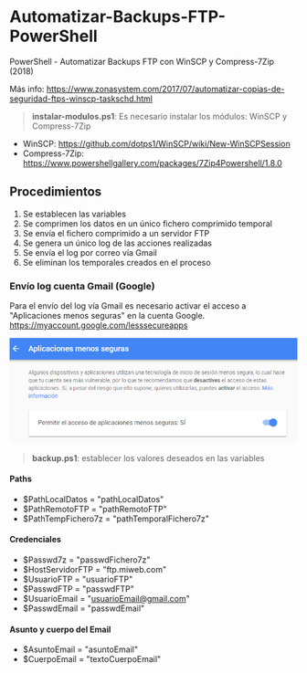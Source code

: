 # Automatizar-Backups-FTP-PowerShell
PowerShell - Automatizar Backups FTP con WinSCP y Compress-7Zip (2018)

Más info: https://www.zonasystem.com/2017/07/automatizar-copias-de-seguridad-ftps-winscp-taskschd.html

> **instalar-modulos.ps1**: Es necesario instalar los módulos: WinSCP y Compress-7Zip
- WinSCP: https://github.com/dotps1/WinSCP/wiki/New-WinSCPSession
- Compress-7Zip: https://www.powershellgallery.com/packages/7Zip4Powershell/1.8.0

## Procedimientos
1. Se establecen las variables
2. Se comprimen los datos en un único fichero comprimido temporal
3. Se envía el fichero comprimido a un servidor FTP
4. Se genera un único log de las acciones realizadas
5. Se envía el log por correo vía Gmail
6. Se eliminan los temporales creados en el proceso

### Envío log cuenta Gmail (Google)
Para el envío del log vía Gmail es necesario activar el acceso a "Aplicaciones menos seguras" en la cuenta Google. 
https://myaccount.google.com/lesssecureapps

![Aplicaciones menos seguras Google](https://raw.githubusercontent.com/adrianlois/Automatizar-Backups-FTPES-Batchfile/master/screenshots-test/ejecucion_app_menos_seguras_gmail.png)

> **backup.ps1**: establecer los valores deseados en las variables

#### Paths
- $PathLocalDatos = "pathLocalDatos"
- $PathRemotoFTP = "pathRemotoFTP"
- $PathTempFichero7z = "pathTemporalFichero7z"

#### Credenciales
- $Passwd7z = "passwdFichero7z"
- $HostServidorFTP = "ftp.miweb.com"
- $UsuarioFTP = "usuarioFTP"
- $PasswdFTP = "passwdFTP"
- $UsuarioEmail = "usuarioEmail@gmail.com" 
- $PasswdEmail = "passwdEmail"

#### Asunto y cuerpo del Email
- $AsuntoEmail = "asuntoEmail"
- $CuerpoEmail = "textoCuerpoEmail"
